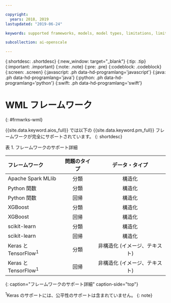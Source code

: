 ```yaml
---

copyright:
  years: 2018, 2019
lastupdated: "2019-06-24"

keywords: supported frameworks, models, model types, limitations, limits

subcollection: ai-openscale

---
```


{:shortdesc: .shortdesc}
{:new_window: target="_blank"}
{:tip: .tip}
{:important: .important}
{:note: .note}
{:pre: .pre}
{:codeblock: .codeblock}
{:screen: .screen}
{:javascript: .ph data-hd-programlang='javascript'}
{:java: .ph data-hd-programlang='java'}
{:python: .ph data-hd-programlang='python'}
{:swift: .ph data-hd-programlang='swift'}

# WML フレームワーク
{: #frmwrks-wml}

{{site.data.keyword.aios_full}} では以下の {{site.data.keyword.pm_full}} フレームワークが完全にサポートされています。 
{: shortdesc}

表 1. フレームワークのサポート詳細

| フレームワーク | 問題のタイプ | データ・タイプ |
|:---|:---:|:---:|
| Apache Spark MLlib | 分類 | 構造化 |
| Python 関数 | 分類 | 構造化 |
| Python 関数 | 回帰 | 構造化 |
| XGBoost | 分類 | 構造化 |
| XGBoost | 回帰 | 構造化 |
| scikit-learn | 分類 | 構造化 |
| scikit-learn | 回帰 | 構造化 |
| Keras と TensorFlow<sup>1</sup> | 分類 | 非構造化 (イメージ、テキスト) |
| Keras と TensorFlow<sup>1</sup> | 回帰 | 非構造化 (イメージ、テキスト) |
{: caption="フレームワークのサポート詳細" caption-side="top"}

<sup>1</sup>Keras のサポートには、公平性のサポートは含まれていません。
{: note}



